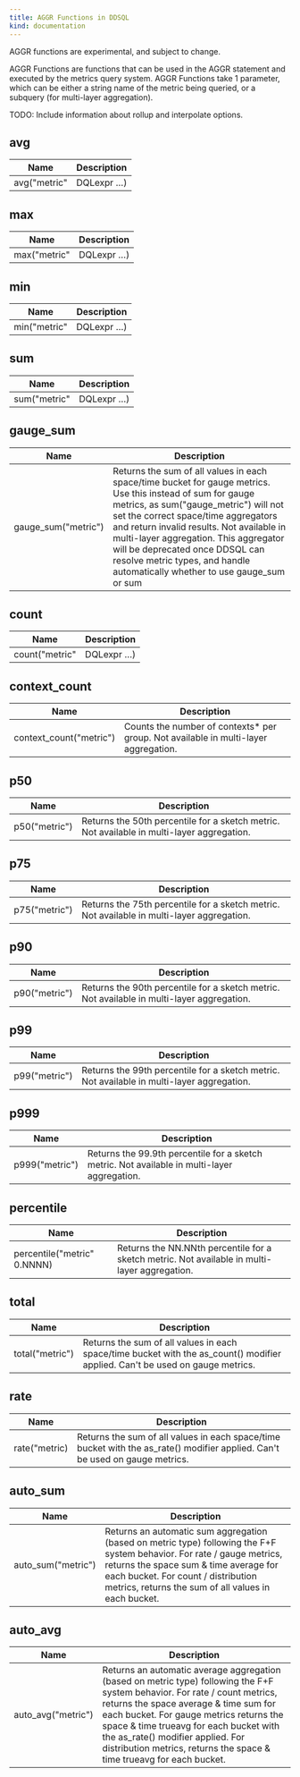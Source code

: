 ```yaml
---
title: AGGR Functions in DDSQL
kind: documentation
---
```


<div class="alert alert-warning">AGGR functions are experimental, and subject to change.</div>

AGGR Functions are functions that can be used in the AGGR statement and executed by the metrics query system. AGGR Functions take 1 parameter, which can be either a string name of the metric being queried, or a subquery (for multi-layer aggregation).

TODO: Include information about rollup and interpolate options.

## avg
| Name | Description |
|------|-------------|
| avg("metric" | DQLexpr …) | For direct metrics queries, this calculates the true average of all data points in each group & time bucket (sum/count). For multi-layer aggregation, this calculates the average of all underlying timeseries values in each time bucket. |

## max
| Name | Description |
|------|-------------|
| max("metric" | DQLexpr …) | Returns the space & time maximum for each bucket. |

## min
| Name | Description |
|------|-------------|
| min("metric" | DQLexpr …) | Returns the space & time minimum for each bucket. |

## sum
| Name | Description |
|------|-------------|
| sum("metric" | DQLexpr …) | Returns the sum of all values in each space/time bucket. |

## gauge_sum
| Name | Description |
|------|-------------|
| gauge_sum("metric") | Returns the sum of all values in each space/time bucket for gauge metrics. Use this instead of sum for gauge metrics, as sum("gauge_metric") will not set the correct space/time aggregators and return invalid results. Not available in multi-layer aggregation. This aggregator will be deprecated once DDSQL can resolve metric types, and handle automatically whether to use gauge_sum or sum |

## count
| Name | Description |
|------|-------------|
| count("metric" | DQLexpr …) | Counts the number of timeseries at each point in time - i.e. counts the number of timeseries in each time bucket, and sums them up across each group. |

## context_count
| Name | Description |
|------|-------------|
| context_count("metric") | Counts the number of contexts* per group. Not available in multi-layer aggregation. |

## p50
| Name | Description |
|------|-------------|
| p50("metric") | Returns the 50th percentile for a sketch metric. Not available in multi-layer aggregation. |

## p75
| Name | Description |
|------|-------------|
| p75("metric") | Returns the 75th percentile for a sketch metric. Not available in multi-layer aggregation. |

## p90
| Name | Description |
|------|-------------|
| p90("metric") | Returns the 90th percentile for a sketch metric. Not available in multi-layer aggregation. |

## p99
| Name | Description |
|------|-------------|
| p99("metric") | Returns the 99th percentile for a sketch metric. Not available in multi-layer aggregation. |

## p999
| Name | Description |
|------|-------------|
| p999("metric") | Returns the 99.9th percentile for a sketch metric. Not available in multi-layer aggregation. |

## percentile
| Name | Description |
|------|-------------|
| percentile("metric" 0.NNNN) | Returns the NN.NNth percentile for a sketch metric. Not available in multi-layer aggregation. |

## total
| Name | Description |
|------|-------------|
| total("metric") | Returns the sum of all values in each space/time bucket with the as_count() modifier applied. Can't be used on gauge metrics. |

## rate
| Name | Description |
|------|-------------|
| rate("metric) | Returns the sum of all values in each space/time bucket with the as_rate() modifier applied. Can't be used on gauge metrics. |

## auto_sum
| Name | Description |
|------|-------------|
| auto_sum("metric") | Returns an automatic sum aggregation (based on metric type) following the F+F system behavior. For rate / gauge metrics, returns the space sum & time average for each bucket. For count / distribution metrics, returns the sum of all values in each bucket. |

## auto_avg
| Name | Description |
|------|-------------|
| auto_avg("metric") | Returns an automatic average aggregation (based on metric type) following the F+F system behavior. For rate / count metrics, returns the space average & time sum for each bucket. For gauge metrics returns the space & time trueavg for each bucket with the as_rate() modifier applied. For distribution metrics, returns the space & time trueavg for each bucket. |

